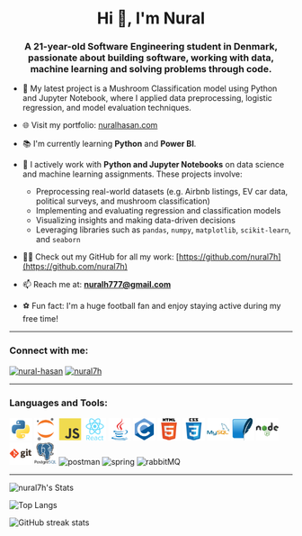 <h1 align="center">Hi 👋, I'm Nural</h1>
<h3 align="center">A 21-year-old Software Engineering student in Denmark, passionate about building software, working with data, machine learning and solving problems through code.</h3>

- 🔭 My latest project is a Mushroom Classification model using Python and Jupyter Notebook, where I applied data preprocessing, logistic regression, and model evaluation techniques.

- 🌐 Visit my portfolio: [nuralhasan.com](https://www.nuralhasan.com/)

- 📚 I'm currently learning **Python** and **Power BI**.

- 🧠 I actively work with **Python and Jupyter Notebooks** on data science and machine learning assignments. These projects involve:
  - Preprocessing real-world datasets (e.g. Airbnb listings, EV car data, political surveys, and mushroom classification)
  - Implementing and evaluating regression and classification models
  - Visualizing insights and making data-driven decisions
  - Leveraging libraries such as `pandas`, `numpy`, `matplotlib`, `scikit-learn`, and `seaborn`

- 👨‍💻 Check out my GitHub for all my work: [https://github.com/nural7h](https://github.com/nural7h)

- 📫 Reach me at: **nuralh777@gmail.com**

- ⚽ Fun fact: I'm a huge football fan and enjoy staying active during my free time!

---

<h3 align="left">Connect with me:</h3>
<p align="left">
<a href="https://linkedin.com/in/nural-hasan" target="blank"><img align="center" src="https://raw.githubusercontent.com/rahuldkjain/github-profile-readme-generator/master/src/images/icons/Social/linked-in-alt.svg" alt="nural-hasan" height="30" width="40" /></a>
<a href="https://instagram.com/nural7h" target="blank"><img align="center" src="https://raw.githubusercontent.com/rahuldkjain/github-profile-readme-generator/master/src/images/icons/Social/instagram.svg" alt="nural7h" height="30" width="40" /></a>
</p>

---

<h3 align="left">Languages and Tools:</h3>
<p align="left">
  <img src="https://raw.githubusercontent.com/devicons/devicon/master/icons/python/python-original.svg" alt="python" width="40" height="40"/>
  <img src="https://raw.githubusercontent.com/devicons/devicon/master/icons/jupyter/jupyter-original.svg" alt="jupyter" width="40" height="40"/>
  <img src="https://raw.githubusercontent.com/devicons/devicon/master/icons/javascript/javascript-original.svg" alt="javascript" width="40" height="40"/>
  <img src="https://raw.githubusercontent.com/devicons/devicon/master/icons/react/react-original-wordmark.svg" alt="react" width="40" height="40"/>
  <img src="https://raw.githubusercontent.com/devicons/devicon/master/icons/java/java-original.svg" alt="java" width="40" height="40"/>
  <img src="https://raw.githubusercontent.com/devicons/devicon/master/icons/c/c-original.svg" alt="c" width="40" height="40"/>
  <img src="https://raw.githubusercontent.com/devicons/devicon/master/icons/html5/html5-original-wordmark.svg" alt="html5" width="40" height="40"/>
  <img src="https://raw.githubusercontent.com/devicons/devicon/master/icons/css3/css3-original-wordmark.svg" alt="css3" width="40" height="40"/>
  <img src="https://raw.githubusercontent.com/devicons/devicon/master/icons/mysql/mysql-original-wordmark.svg" alt="mysql" width="40" height="40"/>
  <img src="https://raw.githubusercontent.com/devicons/devicon/master/icons/sqlite/sqlite-original.svg" alt="sqlite" width="40" height="40"/>
  <img src="https://raw.githubusercontent.com/devicons/devicon/master/icons/nodejs/nodejs-original-wordmark.svg" alt="nodejs" width="40" height="40"/>
  <img src="https://raw.githubusercontent.com/devicons/devicon/master/icons/git/git-original-wordmark.svg" alt="git" width="40" height="40"/>
  <img src="https://raw.githubusercontent.com/devicons/devicon/master/icons/postgresql/postgresql-original-wordmark.svg" alt="postgresql" width="40" height="40"/>
  <img src="https://www.vectorlogo.zone/logos/getpostman/getpostman-icon.svg" alt="postman" width="40" height="40"/>
  <img src="https://www.vectorlogo.zone/logos/springio/springio-icon.svg" alt="spring" width="40" height="40"/>
  <img src="https://www.vectorlogo.zone/logos/rabbitmq/rabbitmq-icon.svg" alt="rabbitMQ" width="40" height="40"/>
</p>

---

![nural7h's Stats](https://github-readme-stats.vercel.app/api?username=nural7h&theme=tokyonight&show_icons=true&hide_border=true&count_private=true)

![Top Langs](https://github-readme-stats.vercel.app/api/top-langs/?username=nural7h&theme=tokyonight&layout=compact&hide_border=true&langs_count=8)

![GitHub streak stats](https://streak-stats.demolab.com/?user=nural7h&theme=tokyonight&hide_border=true)

